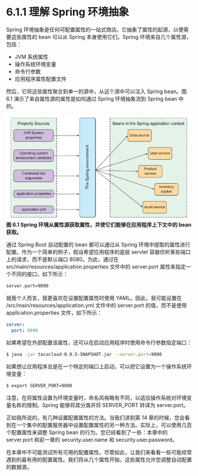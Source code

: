 # 6.1.1 理解 Spring 环境抽象

Spring 环境抽象是任何可配置属性的一站式商店。它抽象了属性的起源，以便需要这些属性的 bean 可以从 Spring 本身使用它们。Spring 环境来自几个属性源，包括：

* JVM 系统属性
* 操作系统环境变量
* 命令行参数
* 应用程序属性配置文件

然后，它将这些属性聚合到单一的源中，从这个源中可以注入 Spring bean。图 6.1 演示了来自属性源的属性是如何通过 Spring 环境抽象流到 Spring bean 中的。

![](../../assets/6.1.png)
**图 6.1 Spring 环境从属性源获取属性，并使它们能够在应用程序上下文中的 bean 获取。** <br/>

通过 Spring Boot 自动配置的 bean 都可以通过从 Spring 环境中提取的属性进行配置。作为一个简单的例子，假设希望应用程序的底层 servlet 容器侦听某些端口上的请求，而不是默认端口 8080。为此，通过在 src/main/resources/application.properties 文件中的 server.port 属性来指定一个不同的接口，如下所示：

```xml
server.port=9090
```

就我个人而言，我更喜欢在设置配置属性时使用 YAML。因此，我可能设置在 /src/main/resources/application.yml 文件中的 server.port 的值，而不是使用 application.properties 文件，如下所示：

```yaml
server:
  port: 9090
```

如果希望在外部配置该属性，还可以在启动应用程序时使用命令行参数指定端口：

```bash
$ java -jar tacocloud-0.0.5-SNAPSHOT.jar --server.port=9090
```

如果想让应用程序总是在一个特定的端口上启动，可以把它设置为一个操作系统环境变量：

```bash
$ export SERVER_PORT=9090
```

注意，在将属性设置为环境变量时，命名风格略有不同，以适应操作系统对环境变量名称的限制。Spring 能够将其分类并将 SERVER_PORT 转译为 server.port。

正如我所说的，有几种设置配置属性的方法。当我们讲到第 14 章的时候，您会看到在一个集中的配置服务器中设置配置属性的另一种方法。实际上，可以使用几百个配置属性来调整 Spring bean 的行为。您已经看到了一些：本章中的 server.port 和前一章的 security.user.name 和 security.user.password。

在本章中不可能测试所有可用的配置属性。尽管如此，让我们来看看一些可能经常遇到的最有用的配置属性。我们将从几个属性开始，这些属性允许您调整自动配置的数据源。


